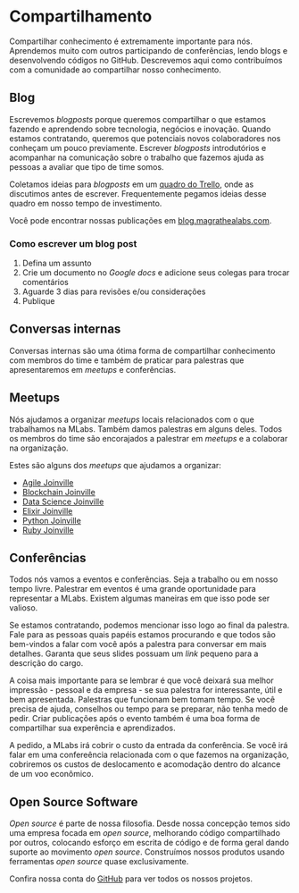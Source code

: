 # Compartilhamento

Compartilhar conhecimento é extremamente importante para nós. Aprendemos muito com outros participando de conferências, lendo blogs e desenvolvendo códigos no GitHub. Descrevemos aqui como contribuímos com a comunidade ao compartilhar nosso conhecimento.

## Blog

Escrevemos _blogposts_ porque queremos compartilhar o que estamos fazendo e aprendendo sobre tecnologia, negócios e inovação. Quando estamos contratando, queremos que potenciais novos colaboradores nos conheçam um pouco previamente. Escrever _blogposts_ introdutórios e acompanhar na comunicação sobre o trabalho que fazemos ajuda as pessoas a avaliar que tipo de time somos.

Coletamos ideias para _blogposts_ em um [quadro do Trello](https://trello.com/b/zdmuA1MN/mochileiros-blog), onde as discutimos antes de escrever. Frequentemente pegamos ideias desse quadro em nosso tempo de investimento.

Você pode encontrar nossas publicações em [blog.magrathealabs.com](https://blog.magrathealabs.com).

### Como escrever um blog post

1. Defina um assunto
2. Crie um documento no _Google docs_ e adicione seus colegas para trocar comentários
3. Aguarde 3 dias para revisões e/ou considerações
4. Publique

## Conversas internas

Conversas internas são uma ótima forma de compartilhar conhecimento com membros do time e também de praticar para palestras que apresentaremos em _meetups_ e conferências.

## Meetups

Nós ajudamos a organizar _meetups_ locais relacionados com o que trabalhamos na MLabs. Também damos palestras em alguns deles. Todos os membros do time são encorajados a palestrar em _meetups_ e a colaborar na organização.

Estes são alguns dos _meetups_ que ajudamos a organizar:

* [Agile Joinville](https://www.meetup.com/pt-BR/Agile-Joinville)
* [Blockchain Joinville](https://www.meetup.com/pt-BR/Blockchain-Joinville)
* [Data Science Joinville](https://www.meetup.com/pt-BR/data-science-joinville)
* [Elixir Joinville](https://www.meetup.com/pt-BR/Elixir-Joinville)
* [Python Joinville](https://www.meetup.com/pt-BR/python-joinville)
* [Ruby Joinville](https://www.meetup.com/pt-BR/Ruby-Joinville)

## Conferências

Todos nós vamos a eventos e conferências. Seja a trabalho ou em nosso tempo livre. Palestrar em eventos é uma grande oportunidade para representar a MLabs. Existem algumas maneiras em que isso pode ser valioso.

Se estamos contratando, podemos mencionar isso logo ao final da palestra. Fale para as pessoas quais papéis estamos procurando e que todos são bem-vindos a falar com você após a palestra para conversar em mais detalhes. Garanta que seus slides possuam um _link_ pequeno para a descrição do cargo.

A coisa mais importante para se lembrar é que você deixará sua melhor impressão - pessoal e da empresa - se sua palestra for interessante, útil e bem apresentada. Palestras que funcionam bem tomam tempo. Se você precisa de ajuda, conselhos ou tempo para se preparar, não tenha medo de pedir. Criar publicações após o evento também é uma boa forma de compartilhar sua experência e aprendizados.

A pedido, a MLabs irá cobrir o custo da entrada da conferência. Se você irá falar em uma confereência relacionada com o que fazemos na organização, cobriremos os custos de deslocamento e acomodação dentro do alcance de um voo econômico.

## Open Source Software

_Open source_ é parte de nossa filosofia. Desde nossa concepção temos sido uma empresa focada em _open source_, melhorando código compartilhado por outros, colocando esforço em escrita de código e de forma geral dando suporte ao movimento _open source_. Construímos nossos produtos usando ferramentas _open source_ quase exclusivamente.

Confira nossa conta do [GitHub](http://github.com/magrathealabs/) para ver todos os nossos projetos.
